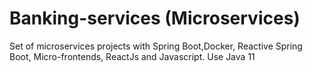 # Banking-services (Microservices)
Set of microservices projects with Spring Boot,Docker, Reactive Spring Boot, Micro-frontends, ReactJs and Javascript. Use Java 11
